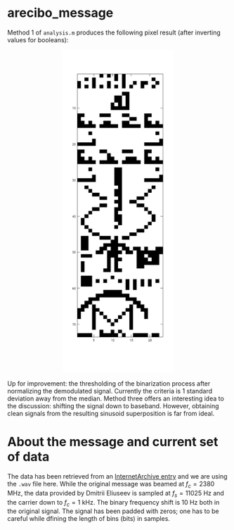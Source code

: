 # arecibo_message


Method 1 of `analysis.m` produces the following pixel result (after inverting values for booleans):

<p align="center">
  <img src="assets/message_pixels.png" width="50%" />
</p>

Up for improvement: the thresholding of the binarization process after normalizing the demodulated signal. Currently the criteria is 1 standard deviation away from the median.
Method three offers an interesting idea to the discussion: shifting the signal down to baseband. However, obtaining clean signals from the resulting sinusoid superposition is far from ideal.


# About the message and current set of data

The data has been retrieved from an [InternetArchive entry](https://archive.org/details/the-arecibo-message) and we are using the `.wav` file here. While the original message was beamed at $f_c = 2380$ MHz, the data provided by Dmitrii Eliuseev is sampled at $f_s = 11025$ Hz and the carrier down to $f_c = 1$ kHz. The binary frequency shift is 10 Hz both in the original signal. The signal has been padded with zeros; one has to be careful while dfining the length of bins (bits) in samples.

